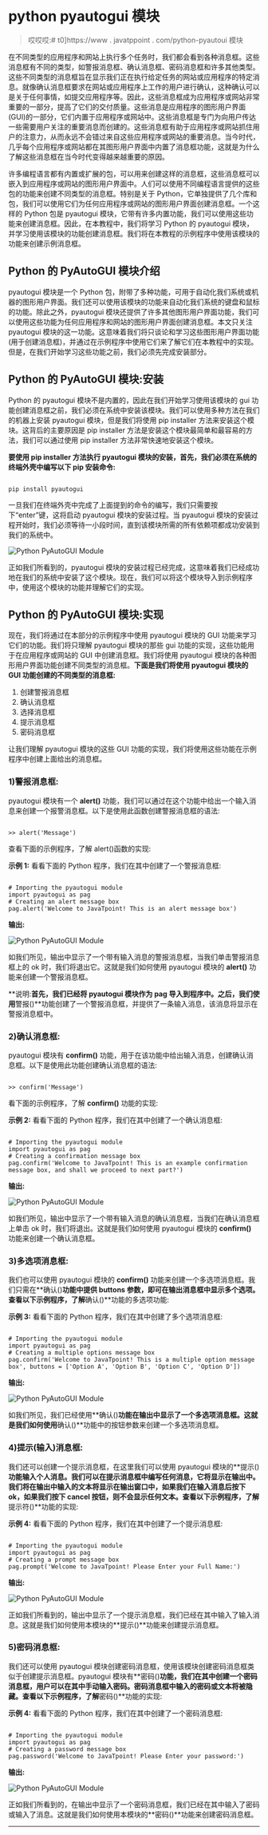 # python pyautogui 模块

> 哎哎哎:# t0]https://www . javatppoint . com/python-pyautoui 模块

在不同类型的应用程序和网站上执行多个任务时，我们都会看到各种消息框。这些消息框有不同的类型，如警报消息框、确认消息框、密码消息框和许多其他类型。这些不同类型的消息框旨在显示我们正在执行给定任务的网站或应用程序的特定消息。就像确认消息框要求在网站或应用程序上工作的用户进行确认，这种确认可以是关于任何事情，如提交应用程序等。因此，这些消息框成为应用程序或网站非常重要的一部分，提高了它们的交付质量。这些消息是应用程序的图形用户界面(GUI)的一部分，它们内置于应用程序或网站中。这些消息框是专门为向用户传达一些需要用户关注的重要消息而创建的。这些消息框有助于应用程序或网站抓住用户的注意力，从而永远不会错过来自这些应用程序或网站的重要消息。当今时代，几乎每个应用程序或网站都在其图形用户界面中内置了消息框功能，这就是为什么了解这些消息框在当今时代变得越来越重要的原因。

许多编程语言都有内置或扩展的包，可以用来创建这样的消息框，这些消息框可以嵌入到应用程序或网站的图形用户界面中。人们可以使用不同编程语言提供的这些包的功能来创建不同类型的消息框。特别是关于 Python，它单独提供了几个库和包，我们可以使用它们为任何应用程序或网站的图形用户界面创建消息框。一个这样的 Python 包是 pyautogui 模块，它带有许多内置功能，我们可以使用这些功能来创建消息框。因此，在本教程中，我们将学习 Python 的 pyautogui 模块，并学习使用该模块的功能创建消息框。我们将在本教程的示例程序中使用该模块的功能来创建示例消息框。

## Python 的 PyAutoGUI 模块介绍

pyautogui 模块是一个 Python 包，附带了多种功能，可用于自动化我们系统或机器的图形用户界面。我们还可以使用该模块的功能来自动化我们系统的键盘和鼠标的功能。除此之外，pyautogui 模块还提供了许多其他图形用户界面功能，我们可以使用这些功能为任何应用程序和网站的图形用户界面创建消息框。本文只关注 pyautogui 模块的这一功能。这意味着我们将只谈论和学习这些图形用户界面功能(用于创建消息框)，并通过在示例程序中使用它们来了解它们在本教程中的实现。但是，在我们开始学习这些功能之前，我们必须先完成安装部分。

## Python 的 PyAutoGUI 模块:安装

Python 的 pyautogui 模块不是内置的，因此在我们开始学习使用该模块的 gui 功能创建消息框之前，我们必须在系统中安装该模块。我们可以使用多种方法在我们的机器上安装 pyautogui 模块，但是我们将使用 pip installer 方法来安装这个模块。这背后的主要原因是 pip installer 方法是安装这个模块最简单和最容易的方法，我们可以通过使用 pip installer 方法非常快速地安装这个模块。

**要使用 pip installer 方法执行 pyautogui 模块的安装，首先，我们必须在系统的终端外壳中编写以下 pip 安装命令:**

```

pip install pyautogui

```

一旦我们在终端外壳中完成了上面提到的命令的编写，我们只需要按下“enter”键，这将启动 pyautogui 模块的安装过程。当 pyautogui 模块的安装过程开始时，我们必须等待一小段时间，直到该模块所需的所有依赖项都成功安装到我们的系统中。

![Python PyAutoGUI Module](img/4404a0deda2dfaa848207b7584de588e.png)

正如我们所看到的，pyautogui 模块的安装过程已经完成，这意味着我们已经成功地在我们的系统中安装了这个模块。现在，我们可以将这个模块导入到示例程序中，使用这个模块的功能并理解它们的实现。

## Python 的 PyAutoGUI 模块:实现

现在，我们将通过在本部分的示例程序中使用 pyautogui 模块的 GUI 功能来学习它们的功能。我们将只理解 pyautogui 模块的那些 gui 功能的实现，这些功能用于在应用程序或网站的 GUI 中创建消息框。我们将使用 pyautogui 模块的各种图形用户界面功能创建不同类型的消息框。**下面是我们将使用 pyautogui 模块的 GUI 功能创建的不同类型的消息框:**

1.  创建警报消息框
2.  确认消息框
3.  选择消息框
4.  提示消息框
5.  密码消息框

让我们理解 pyautogui 模块的这些 GUI 功能的实现，我们将使用这些功能在示例程序中创建上面给出的消息框。

### 1)警报消息框:

pyautogui 模块有一个 **alert()** 功能，我们可以通过在这个功能中给出一个输入消息来创建一个报警消息框。以下是使用此函数创建警报消息框的语法:

```

>> alert('Message')

```

查看下面的示例程序，了解 alert()函数的实现:

**示例 1:** 看看下面的 Python 程序，我们在其中创建了一个警报消息框:

```

# Importing the pyautogui module
import pyautogui as pag
# Creating an alert message box
pag.alert('Welcome to JavaTpoint! This is an alert message box')

```

**输出:**

![Python PyAutoGUI Module](img/d3eb914b4a02bee4a88f52f2629f1ecf.png)

如我们所见，输出中显示了一个带有输入消息的警报消息框，当我们单击警报消息框上的 ok 时，我们将退出它。这就是我们如何使用 pyautogui 模块的 **alert()** 功能来创建一个警报消息框。

**说明:**首先，我们已经将 pyautogui 模块作为 pag 导入到程序中。之后，我们使用**警报()**功能创建了一个警报消息框，并提供了一条输入消息，该消息将显示在警报消息框中。

### 2)确认消息框:

pyautogui 模块有 **confirm()** 功能，用于在该功能中给出输入消息，创建确认消息框。以下是使用此功能创建确认消息框的语法:

```

>> confirm('Message')

```

看下面的示例程序，了解 **confirm()** 功能的实现:

**示例 2:** 看看下面的 Python 程序，我们在其中创建了一个确认消息框:

```

# Importing the pyautogui module
import pyautogui as pag
# Creating a confirmation message box
pag.confirm('Welcome to JavaTpoint! This is an example confirmation message box, and shall we proceed to next part?')

```

**输出:**

![Python PyAutoGUI Module](img/988f464a97db53f66f666f876a613b67.png)

如我们所见，输出中显示了一个带有输入消息的确认消息框，当我们在确认消息框上单击 ok 时，我们将退出。这就是我们如何使用 pyautogui 模块的 **confirm()** 功能来创建一个确认消息框。

### 3)多选项消息框:

我们也可以使用 pyautogui 模块的 **confirm()** 功能来创建一个多选项消息框。我们只需在**确认()**功能中提供 buttons 参数，即可在输出消息框中显示多个选项。查看以下示例程序，了解**确认()**功能的多选项功能:

**示例 3:** 看看下面的 Python 程序，我们在其中创建了多个选项消息框:

```

# Importing the pyautogui module
import pyautogui as pag
# Creating a multiple options message box
pag.confirm('Welcome to JavaTpoint! This is a multiple option message box', buttons = ['Option A', 'Option B', 'Option C', 'Option D'])

```

**输出:**

![Python PyAutoGUI Module](img/3cbb1fd0b7b0eff8806b6aa292485fcf.png)

如我们所见，我们已经使用**确认()**功能在输出中显示了一个多选项消息框。这就是我们如何使用**确认()**功能中的按钮参数来创建一个多选项消息框。

### 4)提示(输入)消息框:

我们还可以创建一个提示消息框，在这里我们可以使用 pyautogui 模块的**提示()**功能输入个人消息。我们可以在提示消息框中编写任何消息，它将显示在输出中。我们将在输出中输入的文本将显示在输出窗口中，如果我们在输入消息后按下 ok，如果我们按下 cancel 按钮，则不会显示任何文本。查看以下示例程序，了解**提示符()**功能的实现:

**示例 4:** 看看下面的 Python 程序，我们在其中创建了一个提示消息框:

```

# Importing the pyautogui module
import pyautogui as pag
# Creating a prompt message box
pag.prompt('Welcome to JavaTpoint! Please Enter your Full Name:')

```

**输出:**

![Python PyAutoGUI Module](img/829e8c8c4d7b2b1cf67a2ec129b82a53.png)

正如我们所看到的，输出中显示了一个提示消息框，我们已经在其中输入了输入消息。这就是我们如何使用本模块的**提示()**功能来创建提示消息框。

### 5)密码消息框:

我们还可以使用 pyautogui 模块创建密码消息框，使用该模块创建密码消息框类似于创建提示消息框。pyautogui 模块有**密码()**功能，我们在其中创建一个密码消息框，用户可以在其中手动输入密码。密码消息框中输入的密码或文本将被隐藏。查看以下示例程序，了解**密码()**功能的实现:

**示例 4:** 看看下面的 Python 程序，我们在其中创建了一个密码消息框:

```

# Importing the pyautogui module
import pyautogui as pag
# Creating a password message box
pag.password('Welcome to JavaTpoint! Please Enter your password:')

```

**输出:**

![Python PyAutoGUI Module](img/78f76ba11040bcf37718d69352719a2b.png)

正如我们所看到的，在输出中显示了一个密码消息框，我们已经在其中输入了密码或输入了消息。这就是我们如何使用本模块的**密码()**功能来创建密码消息框。

* * *